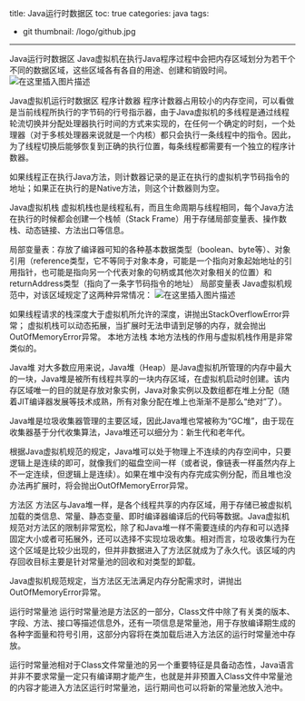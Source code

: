 title: Java运行时数据区
toc: true
categories: java
tags:
  - git
thumbnail: /logo/github.jpg
---
Java运行时数据区
Java虚拟机在执行Java程序过程中会把内存区域划分为若干个不同的数据区域，这些区域各有各自的用途、创建和销毁时间。
![在这里插入图片描述](https://img-blog.csdnimg.cn/20201021160036988.png#pic_center)

Java虚拟机运行时数据区
程序计数器
程序计数器占用较小的内存空间，可以看做是当前线程所执行的字节码的行号指示器，由于Java虚拟机的多线程是通过线程轮流切换并分配处理器执行时间的方式来实现的，在任何一个确定的时刻，一个处理器（对于多核处理器来说就是一个内核）都只会执行一条线程中的指令。因此，为了线程切换后能够恢复到正确的执行位置，每条线程都需要有一个独立的程序计数器。

如果线程正在执行Java方法，则计数器记录的是正在执行的虚拟机字节码指令的地址；如果正在执行的是Native方法，则这个计数器则为空。

Java虚拟机栈
虚拟机栈也是线程私有，而且生命周期与线程相同，每个Java方法在执行的时候都会创建一个栈帧（Stack Frame）用于存储局部变量表、操作数栈、动态链接、方法出口等信息。

局部变量表：存放了编译器可知的各种基本数据类型（boolean、byte等）、对象引用（reference类型，它不等同于对象本身，可能是一个指向对象起始地址的引用指针，也可能是指向另一个代表对象的句柄或其他次对象相关的位置）和returnAddress类型（指向了一条字节码指令的地址）
局部变量表
Java虚拟机规范中，对该区域规定了这两种异常情况：
![在这里插入图片描述](https://img-blog.csdnimg.cn/20201021160102366.png#pic_center)

如果线程请求的栈深度大于虚拟机所允许的深度，讲抛出StackOverflowError异常；
虚拟机栈可以动态拓展，当扩展时无法申请到足够的内存，就会抛出OutOfMemoryError异常。
本地方法栈
本地方法栈的作用与虚拟机栈作用是非常类似的。

Java堆
对大多数应用来说，Java堆（Heap）是Java虚拟机所管理的内存中最大的一块，Java堆是被所有线程共享的一块内存区域，在虚拟机启动时创建。该内存区域唯一的目的就是存放对象实例，Java对象实例以及数组都在堆上分配（随着JIT编译器发展等技术成熟，所有对象分配在堆上也渐渐不是那么“绝对”了）。

Java堆是垃圾收集器管理的主要区域，因此Java堆也常被称为“GC堆”，由于现在收集器基于分代收集算法，Java堆还可以细分为：新生代和老年代。

根据Java虚拟机规范的规定，Java堆可以处于物理上不连续的内存空间中，只要逻辑上是连续的即可，就像我们的磁盘空间一样（或者说，像链表一样虽然内存上不一定连续，但逻辑上是连续）。如果在堆中没有内存完成实例分配，而且堆也没办法再扩展时，将会抛出OutOfMemoryError异常。

方法区
方法区与Java堆一样，是各个线程共享的内存区域，用于存储已被虚拟机加载的类信息、常量、静态变量、即时编译器编译后的代码等数据。Java虚拟机规范对方法区的限制非常宽松，除了和Java堆一样不需要连续的内存和可以选择固定大小或者可拓展外，还可以选择不实现垃圾收集。相对而言，垃圾收集行为在这个区域是比较少出现的，但并非数据进入了方法区就成为了永久代。该区域的内存回收目标主要是针对常量池的回收和对类型的卸载。

Java虚拟机规范规定，当方法区无法满足内存分配需求时，讲抛出OutOfMemoryError异常。

运行时常量池
运行时常量池是方法区的一部分，Class文件中除了有关类的版本、字段、方法、接口等描述信息外，还有一项信息是常量池，用于存放编译期生成的各种字面量和符号引用，这部分内容将在类加载后进入方法区的运行时常量池中存放。

运行时常量池相对于Class文件常量池的另一个重要特征是具备动态性，Java语言并非不要求常量一定只有编译期才能产生，也就是并非预置入Class文件中常量池的内容才能进入方法区运行时常量池，运行期间也可以将新的常量池放入池中。
